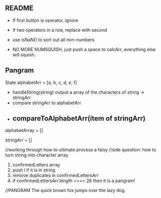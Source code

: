 ## README

-   If first button is operator, ignore

-   If two operators in a row, replace with second

-   use isNaN() to sort out all non-numbers

-   NO MORE NUMSQUISH, just push a space to calcArr, everything else will squish.

## Pangram

State
alphabetArr = [a, b, c, d, e, f]

-   handleString(string) output a array of the characters of string -> stringArr
-   compare stringArr to alphabetArr
-   ## compareToAlphabetArr(item of stringArr)

alphabetArray = []

stringArr = []

//working through how to ultimate process a falsy
//side question: how to turn string into character array

1. confirmedLetters array
2. push l if it is in string
3. remove duplicates in confirmedLettersArr
4. if confirmedLettersArr.length ==== 26 then it is a pangram!

//PANGRAM
The quick brown fox jumps over the lazy dog.
